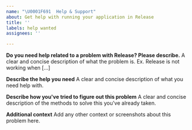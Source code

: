 ```yaml
---
name: "\U0001F691  Help & Support"
about: Get help with running your application in Release
title: ''
labels: help wanted
assignees: ''

---
```


**Do you need help related to a problem with Release? Please describe.**
A clear and concise description of what the problem is. Ex. Release is not working when [...]

**Describe the help you need**
A clear and concise description of what you need help with.

**Describe how you've tried to figure out this problem**
A clear and concise description of the methods to solve this you've already taken. 

**Additional context**
Add any other context or screenshots about this problem here.
